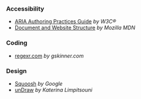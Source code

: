 ### Accessibility

- [ARIA Authoring Practices Guide](https://www.w3.org/WAI/ARIA/apg/) _by W3C®_
- [Document and Website Structure](https://developer.mozilla.org/en-US/docs/Learn/HTML/Introduction_to_HTML/Document_and_website_structure) _by Mozilla MDN_

### Coding

- [regexr.com](https://regexr.com/) _by gskinner.com_

### Design

- [Squoosh](https://squoosh.app/) _by Google_
- [unDraw](https://undraw.co/) _by Katerina Limpitsouni_
